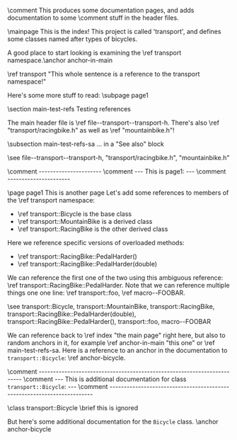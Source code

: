 \comment This produces some documentation pages, and adds documentation to some
\comment stuff in the header files.


\mainpage This is the index!
This project is called 'transport', and defines some classes named after types
of bicycles.

A good place to start looking is examining the \ref transport namespace.\anchor anchor-in-main

\ref transport "This whole sentence is a reference to the transport namespace!" 

Here's some more stuff to read: \subpage page1

\section main-test-refs Testing references

The main header file is \ref file--transport--transport-h. There's also \ref "transport/racingbike.h" as well
as \ref "mountainbike.h"!

\subsection main-test-refs-sa ... in  a "See also" block

\see file--transport--transport-h, "transport/racingbike.h", "mountainbike.h"


\comment ----------------------
\comment --- This is page1: ---
\comment ----------------------

\page page1 This is another page
Let's add some references to members of the \ref transport namespace:

- \ref transport::Bicycle is the base class
- \ref transport::MountainBike is a derived class
- \ref transport::RacingBike is the other derived class

Here we reference specific versions of overloaded methods:

- \ref transport::RacingBike::PedalHarder()
- \ref transport::RacingBike::PedalHarder(double)

We can reference the first one of the two using this ambiguous reference:
\ref transport::RacingBike::PedalHarder. Note that we can reference
multiple things one one line: \ref transport::foo, \ref macro--FOOBAR.

\see transport::Bicycle, transport::MountainBike, transport::RacingBike,
transport::RacingBike::PedalHarder(double), transport::RacingBike::PedalHarder(),
transport::foo, macro--FOOBAR

We can reference back to \ref index "the main page" right here, but also to random
anchors in it, for example \ref anchor-in-main "this one" or \ref main-test-refs-sa.
Here is a reference to an anchor in the documentation to `transport::Bicycle`:
\ref anchor-bicycle.

\comment ------------------------------------------------------------------------
\comment --- This is additional documentation for class `transport::Bicycle`: ---
\comment ------------------------------------------------------------------------

\class transport::Bicycle
\brief this is ignored

But here's some additional documentation for the `Bicycle` class. \anchor anchor-bicycle
